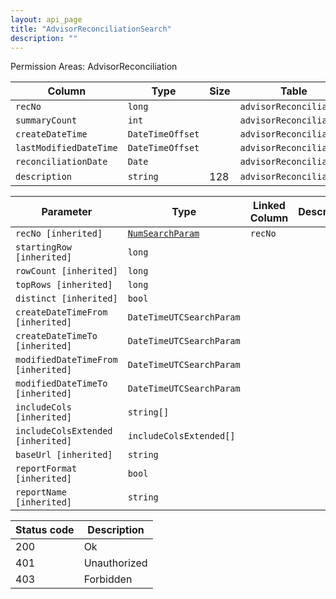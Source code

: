 ```yaml
---
layout: api_page
title: "AdvisorReconciliationSearch"
description: ""
---
```




Permission Areas: AdvisorReconciliation

| Column | Type | Size | Table | Description |
| ------ | ---- | ---- | ----- | ----------- |
| `recNo` | `long` |  | `advisorReconciliation` | 
| `summaryCount` | `int` |  | `advisorReconciliation` | 
| `createDateTime` | `DateTimeOffset` |  | `advisorReconciliation` | 
| `lastModifiedDateTime` | `DateTimeOffset` |  | `advisorReconciliation` | 
| `reconciliationDate` | `Date` |  | `advisorReconciliation` | 
| `description` | `string` | 128 | `advisorReconciliation` | 

| Parameter | Type | Linked Column | Description |
| --------- | ---- | ------------- | ----------- |
| `recNo [inherited]` | [`NumSearchParam`](NumSearchParam) | `recNo` | 
| `startingRow [inherited]` | `long` |  | 
| `rowCount [inherited]` | `long` |  | 
| `topRows [inherited]` | `long` |  | 
| `distinct [inherited]` | `bool` |  | 
| `createDateTimeFrom [inherited]` | `DateTimeUTCSearchParam` |  | 
| `createDateTimeTo [inherited]` | `DateTimeUTCSearchParam` |  | 
| `modifiedDateTimeFrom [inherited]` | `DateTimeUTCSearchParam` |  | 
| `modifiedDateTimeTo [inherited]` | `DateTimeUTCSearchParam` |  | 
| `includeCols [inherited]` | `string[]` |  | 
| `includeColsExtended [inherited]` | `includeColsExtended[]` |  | 
| `baseUrl [inherited]` | `string` |  | 
| `reportFormat [inherited]` | `bool` |  | 
| `reportName [inherited]` | `string` |  | 

| Status code | Description |
| ----------- | ----------- |
| 200 | Ok |
| 401 | Unauthorized |
| 403 | Forbidden |


